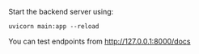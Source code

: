 Start the backend server using:

```uvicorn main:app --reload```

You can test endpoints from http://127.0.0.1:8000/docs
